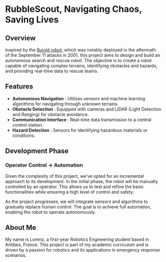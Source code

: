 # RubbleScout, Navigating Chaos, Saving Lives

## Overview

Inspired by the [Bujold robot](https://content.fortune.com/wp-content/uploads/2015/03/bujold.jpg), which was notably deployed in the aftermath of the September 11 attacks in 2001, this project aims to design and build an autonomous search and rescue robot. The objective is to create a robot capable of navigating complex terrains, identifying obstacles and hazards, and providing real-time data to rescue teams.

## Features

* **Autonomous Navigation** : Utilizes sensors and machine learning algorithms for navigating through unknown terrains.
* **Obstacle Detection** : Equipped with cameras and LIDAR (Light Detection and Ranging) for obstacle avoidance.
* **Communication Interface** : Real-time data transmission to a central control station.
* **Hazard Detection** : Sensors for identifying hazardous materials or conditions.

## Development Phase

### Operator Control → Automation

Given the complexity of this project, we've opted for an incremental approach to its development. In the initial phase, the robot will be manually controlled by an operator. This allows us to test and refine the basic functionalities while ensuring a high level of control and safety.

As the project progresses, we will integrate sensors and algorithms to gradually replace human control. The goal is to achieve full automation, enabling the robot to operate autonomously.

## About Me
My name is Lorenz, a first-year Robotics Engineering student based in Antibes, France. This project is part of my academic curriculum and is driven by a passion for robotics and its applications in emergency response scenarios.
